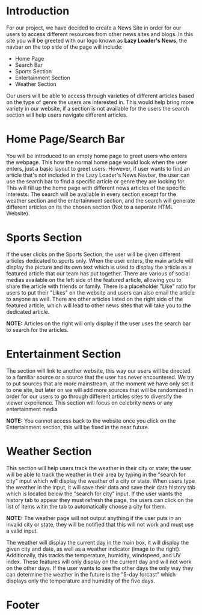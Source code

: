 # Introduction

For our project, we have decided to create a News Site in order for our users to access different resources from other news sites and blogs. In this site you will be greeted
with our logo known as **Lazy Loader's News**, the navbar on the top side of the page will include:

* Home Page
* Search Bar
* Sports Section
* Entertainment Section
* Weather Section

Our users will be able to access through varieties of different articles based on the type of genre the users are interested in. This would help bring more variety in our website, if a section is not available for the users the search section will help users navigate different articles.

# Home Page/Search Bar

You will be introduced to an empty home page to greet users who enters the webpage. This how the normal home page would look when the user enters, just a basic layout to greet users. However, if user wants to find an article that's not included in the Lazy Loader's News Navbar, the user can use the search bar to find a specific article or genre they are looking for. This will fill up the home page with different news articles of the specific interests. The search will be available in every section except for the weather section and the entertainment section, and the search will generate different articles on its the chosen section (Not to a seperate HTML Website). 


# Sports Section

If the user clicks on the Sports Section, the user will be given different articles dedicated to sports only. When the user enters, the main article will display the picture and its own text which is used to display the article as a featured article that our team has put together. There are various of social medias available on the left side of the featured article, allowing you to share the article with friends or family. There is a placeholder "Like" ratio for users to put their "Likes" on the website and users can also email the article to anyone as well. There are other articles listed on the right side of the featured article, which will lead to other news sites that will take you to the dedicated article. 

**NOTE:** Articles on the right will only display if the user uses the search bar to search for the articles.

# Entertainment Section

The section will link to another website, this way our users will be directed to a familiar source or a source that the user has never encountered. We try to put sources that are more mainstream, at the moment we have only set it to one site, but later on we will add more sources that will be randomized in order for our users to go through different articles sites to diversify the viewer experience. This section will focus on celebrity news or any entertainment media 

**NOTE:** You cannot access back to the website once you click on the Entertainment section, this will be fixed in the near future.

# Weather Section 

This section will help users track the weather in their city or state; the user will be able to track the weather in their area by typing in the "search for city" input which will display the weather of a city or state. When users type the weather in the input, it will save their data and save their data history tab which is located below the "search for city" input. If the user wants the history tab to appear they must refresh the page, the users can click on the list of items witin the tab to automatically choose a city for them.

**NOTE:** The weather page will not output anything if the user puts in an invalid city or state, they will be notified that this will not work and must use a valid input. 

The weather will display the current day in the main box, it will display the given city and date, as well as a weather indicator (image to the right). Additionally, this tracks the temperature, humidity, windspeed, and UV index. These features will only display on the current day and will not work on the other days. If the user wants to see the other days the only way they can determine the weather in the future is the "5-day forcast" which displays only the temperature and humidity of the five days. 

# Footer 

 
